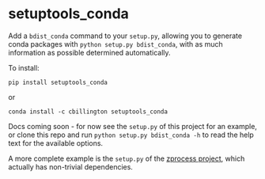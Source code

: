 # setuptools_conda
<!-- 
[![Build Status](https://travis-ci.com/chrisjbillington/zprocess.svg?branch=master)](https://travis-ci.com/chrisjbillington/zprocess)

[![codecov](https://codecov.io/gh/chrisjbillington/zprocess/branch/master/graph/badge.svg)](https://codecov.io/gh/chrisjbillington/zprocess)-->

Add a `bdist_conda` command to your `setup.py`, allowing you to generate conda packages
with `python setup.py bdist_conda`, with as much information as possible determined
automatically.

To install:

    pip install setuptools_conda

or

    conda install -c cbillington setuptools_conda

Docs coming soon - for now see the `setup.py` of this project for an example, or clone
this repo and run `python setup.py bdist_conda -h` to read the help text for the
available options.

A more complete example is the `setup.py` of the [zprocess
project](https://github.com/chrisjbillington/zprocess/), which actually has non-trivial
dependencies.